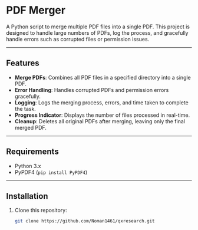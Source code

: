 # PDF Merger

A Python script to merge multiple PDF files into a single PDF. This project is designed to handle large numbers of PDFs, log the process, and gracefully handle errors such as corrupted files or permission issues.

---

## Features
- **Merge PDFs**: Combines all PDF files in a specified directory into a single PDF.
- **Error Handling**: Handles corrupted PDFs and permission errors gracefully.
- **Logging**: Logs the merging process, errors, and time taken to complete the task.
- **Progress Indicator**: Displays the number of files processed in real-time.
- **Cleanup**: Deletes all original PDFs after merging, leaving only the final merged PDF.

---

## Requirements
- Python 3.x
- PyPDF4 (`pip install PyPDF4`)

---

## Installation
1. Clone this repository:
   ```bash
   git clone https://github.com/Noman1461/qxresearch.git